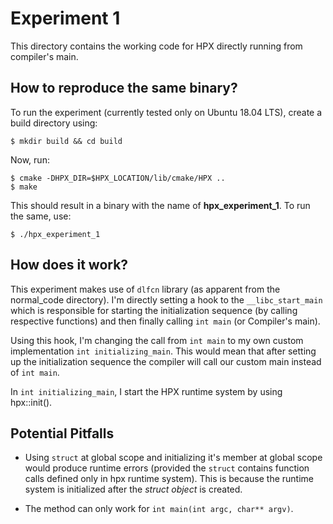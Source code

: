 # Experiment 1

This directory contains the working code for HPX directly running from compiler's main.

## How to reproduce the same binary?

To run the experiment (currently tested only on Ubuntu 18.04 LTS), create a build directory using:

```
$ mkdir build && cd build
```

Now, run:
```
$ cmake -DHPX_DIR=$HPX_LOCATION/lib/cmake/HPX ..
$ make
```

This should result in a binary with the name of **hpx_experiment_1**. To run the same, use:

```
$ ./hpx_experiment_1
```


## How does it work?

This experiment makes use of ``dlfcn`` library (as apparent from the normal_code directory). I'm directly setting a hook to the ``__libc_start_main`` which is responsible for starting the initialization sequence (by calling respective functions) and then finally calling ``int main`` (or Compiler's main).

Using this hook, I'm changing the call from ``int main`` to my own custom implementation ``int initializing_main``. This would mean that after setting up the initialization sequence the compiler will call our custom main instead of ``int main``.

In ``int initializing_main``, I start the HPX runtime system by using hpx::init().


## Potential Pitfalls

* Using ``struct`` at global scope and initializing it's member at global scope would produce runtime errors (provided the ``struct`` contains function calls defined only in hpx runtime system). This is because the runtime system is initialized after the _struct object_ is created.

* The method can only work for ``int main(int argc, char** argv)``.